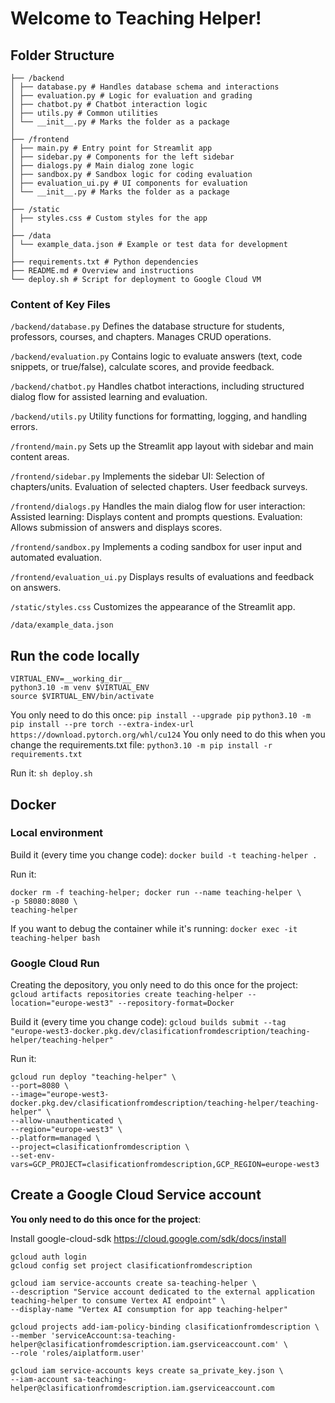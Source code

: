 # Welcome to Teaching Helper!

## Folder Structure
```
├── /backend
│ ├── database.py # Handles database schema and interactions
│ ├── evaluation.py # Logic for evaluation and grading
│ ├── chatbot.py # Chatbot interaction logic
│ ├── utils.py # Common utilities
│ └── __init__.py # Marks the folder as a package
│
├── /frontend
│ ├── main.py # Entry point for Streamlit app
│ ├── sidebar.py # Components for the left sidebar
│ ├── dialogs.py # Main dialog zone logic
│ ├── sandbox.py # Sandbox logic for coding evaluation
│ ├── evaluation_ui.py # UI components for evaluation
│ └── __init__.py # Marks the folder as a package
│
├── /static
│ ├── styles.css # Custom styles for the app
│
├── /data
│ └── example_data.json # Example or test data for development
│
├── requirements.txt # Python dependencies
├── README.md # Overview and instructions
└── deploy.sh # Script for deployment to Google Cloud VM
```
### Content of Key Files

`/backend/database.py`
Defines the database structure for students, professors, courses, and chapters. Manages CRUD operations.

`/backend/evaluation.py`
Contains logic to evaluate answers (text, code snippets, or true/false), calculate scores, and provide feedback.

`/backend/chatbot.py`
Handles chatbot interactions, including structured dialog flow for assisted learning and evaluation.

`/backend/utils.py`
Utility functions for formatting, logging, and handling errors.

`/frontend/main.py`
Sets up the Streamlit app layout with sidebar and main content areas.

`/frontend/sidebar.py`
Implements the sidebar UI:
Selection of chapters/units.
Evaluation of selected chapters.
User feedback surveys.

`/frontend/dialogs.py`
Handles the main dialog flow for user interaction:
Assisted learning: Displays content and prompts questions.
Evaluation: Allows submission of answers and displays scores.

`/frontend/sandbox.py`
Implements a coding sandbox for user input and automated evaluation.

`/frontend/evaluation_ui.py`
Displays results of evaluations and feedback on answers.

`/static/styles.css`
Customizes the appearance of the Streamlit app.

`/data/example_data.json`

## Run the code locally

```
VIRTUAL_ENV=__working_dir__
python3.10 -m venv $VIRTUAL_ENV
source $VIRTUAL_ENV/bin/activate
```
You only need to do this once:
`pip install --upgrade pip`
`python3.10 -m pip install --pre torch --extra-index-url https://download.pytorch.org/whl/cu124`
You only need to do this when you change the requirements.txt file:
`python3.10 -m pip install -r requirements.txt`

Run it:
`sh deploy.sh`

## Docker
### Local environment

Build it (every time you change code):
`docker build -t teaching-helper .`

Run it:
```
docker rm -f teaching-helper; docker run --name teaching-helper \
-p 58080:8080 \
teaching-helper
```
If you want to debug the container while it's running:
`docker exec -it teaching-helper bash`

### Google Cloud Run
Creating the depository, you only need to do this once for the project:
`gcloud artifacts repositories create teaching-helper --location="europe-west3" --repository-format=Docker`

Build it (every time you change code):
`gcloud builds submit --tag "europe-west3-docker.pkg.dev/clasificationfromdescription/teaching-helper/teaching-helper"`

Run it:
```
gcloud run deploy "teaching-helper" \
--port=8080 \
--image="europe-west3-docker.pkg.dev/clasificationfromdescription/teaching-helper/teaching-helper" \
--allow-unauthenticated \
--region="europe-west3" \
--platform=managed \
--project=clasificationfromdescription \
--set-env-vars=GCP_PROJECT=clasificationfromdescription,GCP_REGION=europe-west3
```

## Create a Google Cloud Service account
**You only need to do this once for the project**:

Install google-cloud-sdk https://cloud.google.com/sdk/docs/install

```
gcloud auth login
gcloud config set project clasificationfromdescription

gcloud iam service-accounts create sa-teaching-helper \
--description "Service account dedicated to the external application teaching-helper to consume Vertex AI endpoint" \
--display-name "Vertex AI consumption for app teaching-helper"

gcloud projects add-iam-policy-binding clasificationfromdescription \
--member 'serviceAccount:sa-teaching-helper@clasificationfromdescription.iam.gserviceaccount.com' \
--role 'roles/aiplatform.user'

gcloud iam service-accounts keys create sa_private_key.json \
--iam-account sa-teaching-helper@clasificationfromdescription.iam.gserviceaccount.com
```
